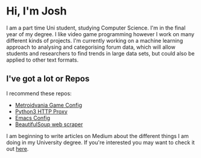 # Hi, I'm Josh

I am a part time Uni student, studying Computer Science. I'm in the final year of my degree.
I like video game programming however I work on many different kinds of projects. I'm currently working on a machine learning approach to analysing and categorising forum data, which will allow students and researchers to find trends in large data sets, but could also be applied to other text formats.

## I've got a lot or Repos
I recommend these repos:
- [Metroidvania Game Config](https://github.com/JoshCodesStuff/MetrovaniaTutorialScripts)
- [Python3 HTTP Proxy](https://github.com/JoshCodesStuff/python-proxy)
- [Emacs Config](https://gist.github.com/JoshCodesStuff/304ecd801c78eb68cbbd0fe448d79502)
- [BeautifulSoup web scraper](https://github.com/CompanyFirmInc/_ruski)

I am beginning to write articles on Medium about the different things I am doing in my University degree. If you're interested you may want to check it out [here](https://joshcodesstuff.medium.com/).
